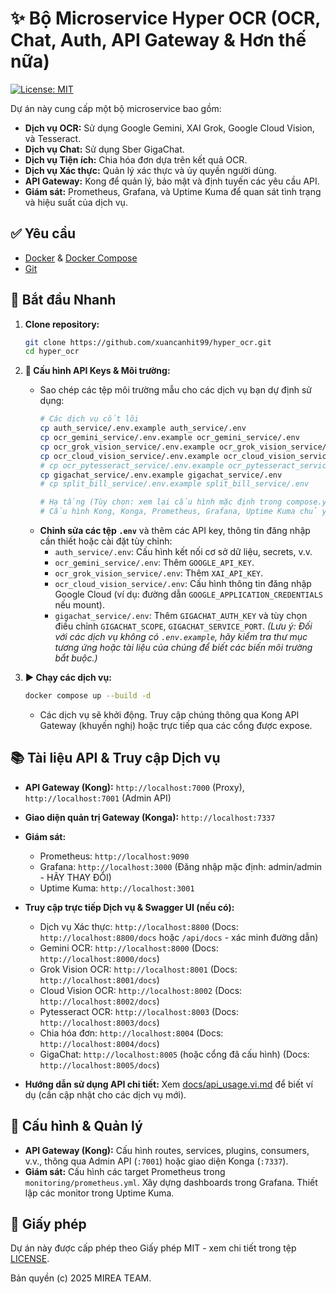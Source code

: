 # ✨ Bộ Microservice Hyper OCR (OCR, Chat, Auth, API Gateway & Hơn thế nữa)

[![License: MIT](https://img.shields.io/badge/License-MIT-yellow.svg)](https://opensource.org/licenses/MIT)

Dự án này cung cấp một bộ microservice bao gồm:
*   **Dịch vụ OCR:** Sử dụng Google Gemini, XAI Grok, Google Cloud Vision, và Tesseract.
*   **Dịch vụ Chat:** Sử dụng Sber GigaChat.
*   **Dịch vụ Tiện ích:** Chia hóa đơn dựa trên kết quả OCR.
*   **Dịch vụ Xác thực:** Quản lý xác thực và ủy quyền người dùng.
*   **API Gateway:** Kong để quản lý, bảo mật và định tuyến các yêu cầu API.
*   **Giám sát:** Prometheus, Grafana, và Uptime Kuma để quan sát tình trạng và hiệu suất của dịch vụ.

## ✅ Yêu cầu

*   [Docker](https://docs.docker.com/get-docker/) & [Docker Compose](https://docs.docker.com/compose/install/)
*   [Git](https://git-scm.com/downloads)

## 🚀 Bắt đầu Nhanh

1.  **Clone repository:**
    ```bash
    git clone https://github.com/xuancanhit99/hyper_ocr.git
    cd hyper_ocr
    ```

2.  **🔑 Cấu hình API Keys & Môi trường:**
    *   Sao chép các tệp môi trường mẫu cho các dịch vụ bạn dự định sử dụng:
        ```bash
        # Các dịch vụ cốt lõi
        cp auth_service/.env.example auth_service/.env
        cp ocr_gemini_service/.env.example ocr_gemini_service/.env
        cp ocr_grok_vision_service/.env.example ocr_grok_vision_service/.env
        cp ocr_cloud_vision_service/.env.example ocr_cloud_vision_service/.env
        # cp ocr_pytesseract_service/.env.example ocr_pytesseract_service/.env # Không tìm thấy .env.example, kiểm tra yêu cầu dịch vụ
        cp gigachat_service/.env.example gigachat_service/.env
        # cp split_bill_service/.env.example split_bill_service/.env       # Không tìm thấy .env.example, kiểm tra yêu cầu dịch vụ

        # Hạ tầng (Tùy chọn: xem lại cấu hình mặc định trong compose.yaml)
        # Cấu hình Kong, Konga, Prometheus, Grafana, Uptime Kuma chủ yếu nằm trong compose.yaml hoặc các tệp cấu hình cụ thể (ví dụ: monitoring/prometheus.yml)
        ```
    *   **Chỉnh sửa các tệp `.env`** và thêm các API key, thông tin đăng nhập cần thiết hoặc cài đặt tùy chỉnh:
        *   `auth_service/.env`: Cấu hình kết nối cơ sở dữ liệu, secrets, v.v.
        *   `ocr_gemini_service/.env`: Thêm `GOOGLE_API_KEY`.
        *   `ocr_grok_vision_service/.env`: Thêm `XAI_API_KEY`.
        *   `ocr_cloud_vision_service/.env`: Cấu hình thông tin đăng nhập Google Cloud (ví dụ: đường dẫn `GOOGLE_APPLICATION_CREDENTIALS` nếu mount).
        *   `gigachat_service/.env`: Thêm `GIGACHAT_AUTH_KEY` và tùy chọn điều chỉnh `GIGACHAT_SCOPE`, `GIGACHAT_SERVICE_PORT`.
    *(Lưu ý: Đối với các dịch vụ không có `.env.example`, hãy kiểm tra thư mục tương ứng hoặc tài liệu của chúng để biết các biến môi trường bắt buộc.)*

3.  **▶️ Chạy các dịch vụ:**
    ```bash
    docker compose up --build -d
    ```
    *   Các dịch vụ sẽ khởi động. Truy cập chúng thông qua Kong API Gateway (khuyến nghị) hoặc trực tiếp qua các cổng được expose.

## 📚 Tài liệu API & Truy cập Dịch vụ

*   **API Gateway (Kong):** `http://localhost:7000` (Proxy), `http://localhost:7001` (Admin API)
*   **Giao diện quản trị Gateway (Konga):** `http://localhost:7337`
*   **Giám sát:**
    *   Prometheus: `http://localhost:9090`
    *   Grafana: `http://localhost:3000` (Đăng nhập mặc định: admin/admin - HÃY THAY ĐỔI)
    *   Uptime Kuma: `http://localhost:3001`
*   **Truy cập trực tiếp Dịch vụ & Swagger UI (nếu có):**
    *   Dịch vụ Xác thực: `http://localhost:8800` (Docs: `http://localhost:8800/docs` hoặc `/api/docs` - xác minh đường dẫn)
    *   Gemini OCR: `http://localhost:8000` (Docs: `http://localhost:8000/docs`)
    *   Grok Vision OCR: `http://localhost:8001` (Docs: `http://localhost:8001/docs`)
    *   Cloud Vision OCR: `http://localhost:8002` (Docs: `http://localhost:8002/docs`)
    *   Pytesseract OCR: `http://localhost:8003` (Docs: `http://localhost:8003/docs`)
    *   Chia hóa đơn: `http://localhost:8004` (Docs: `http://localhost:8004/docs`)
    *   GigaChat: `http://localhost:8005` (hoặc cổng đã cấu hình) (Docs: `http://localhost:8005/docs`)

*   **Hướng dẫn sử dụng API chi tiết:** Xem [docs/api_usage.vi.md](docs/api_usage.vi.md) để biết ví dụ (cần cập nhật cho các dịch vụ mới).

## 🔧 Cấu hình & Quản lý

*   **API Gateway (Kong):** Cấu hình routes, services, plugins, consumers, v.v., thông qua Admin API (`:7001`) hoặc giao diện Konga (`:7337`).
*   **Giám sát:** Cấu hình các target Prometheus trong `monitoring/prometheus.yml`. Xây dựng dashboards trong Grafana. Thiết lập các monitor trong Uptime Kuma.

## 📜 Giấy phép

Dự án này được cấp phép theo Giấy phép MIT - xem chi tiết trong tệp [LICENSE](LICENSE).

Bản quyền (c) 2025 MIREA TEAM.